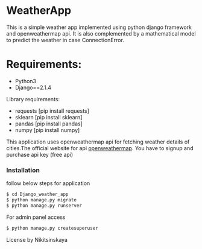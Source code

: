 # WeatherApp

This is a simple weather app implemented using python django framework and openweathermap api. It is also complemented by a mathematical model to predict the weather in case ConnectionError.

# Requirements:

  - Python3
  - Django==2.1.4


Library requirements:
  - requests [pip install requests]
  - sklearn [pip install sklearn]
  - pandas [pip install pandas]
  - numpy [pip install numpy]

This application uses openweathermap api for fetching weather details of cities.The official website for api [openweathermap](https://openweathermap.org/).
You have to signup and purchase api key (free api) 


### Installation
follow below steps for application 

```sh
$ cd Django_weather_app
$ python manage.py migrate
$ python manage.py runserver
```

For admin panel access

```sh
$ python manage.py createsuperuser
```

License
by Nikitsinskaya
